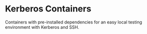 # Kerberos Containers

Containers with pre-installed dependencies for an easy local testing environment with Kerberos and SSH.


